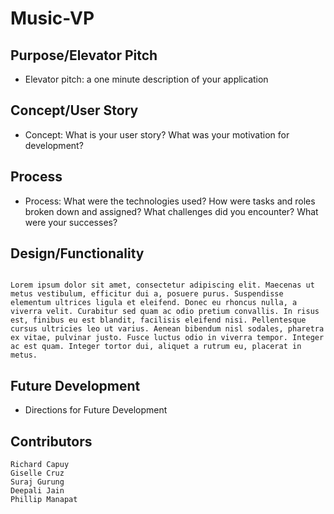 # Music-VP

## Purpose/Elevator Pitch

* Elevator pitch: a one minute description of your application

## Concept/User Story

* Concept: What is your user story? What was your motivation for development?

## Process

* Process: What were the technologies used? How were tasks and roles broken down and assigned? What challenges did you encounter? What were your successes?

## Design/Functionality

```

Lorem ipsum dolor sit amet, consectetur adipiscing elit. Maecenas ut metus vestibulum, efficitur dui a, posuere purus. Suspendisse elementum ultrices ligula et eleifend. Donec eu rhoncus nulla, a viverra velit. Curabitur sed quam ac odio pretium convallis. In risus est, finibus eu est blandit, facilisis eleifend nisi. Pellentesque cursus ultricies leo ut varius. Aenean bibendum nisl sodales, pharetra ex vitae, pulvinar justo. Fusce luctus odio in viverra tempor. Integer ac est quam. Integer tortor dui, aliquet a rutrum eu, placerat in metus.

```

## Future Development

* Directions for Future Development

## Contributors

```
Richard Capuy
Giselle Cruz
Suraj Gurung
Deepali Jain
Phillip Manapat

```